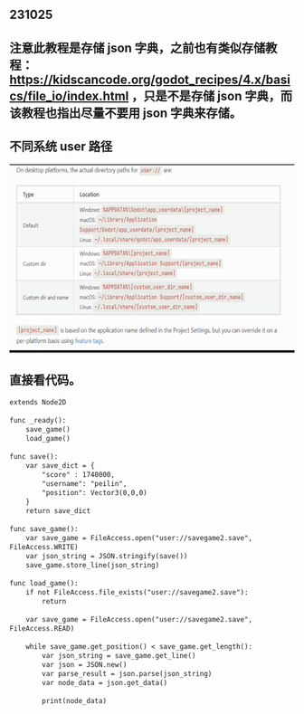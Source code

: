 ## 231025

## 注意此教程是存储 json 字典，之前也有类似存储教程：https://kidscancode.org/godot_recipes/4.x/basics/file_io/index.html ，只是不是存储 json 字典，而该教程也指出尽量不要用 json 字典来存储。

## 不同系统 user 路径

<img src='./img/2023-10-25-11-07-39.png' height=333px></img>

## 直接看代码。

```
extends Node2D

func _ready():
	save_game()
	load_game()

func save():
	var save_dict = {
		"score" : 1740000,
		"username": "peilin",
		"position": Vector3(0,0,0)
	}
	return save_dict

func save_game():
	var save_game = FileAccess.open("user://savegame2.save", FileAccess.WRITE)
	var json_string = JSON.stringify(save())
	save_game.store_line(json_string)

func load_game():
	if not FileAccess.file_exists("user://savegame2.save"):
		return

	var save_game = FileAccess.open("user://savegame2.save", FileAccess.READ)

	while save_game.get_position() < save_game.get_length():
		var json_string = save_game.get_line()
		var json = JSON.new()
		var parse_result = json.parse(json_string)
		var node_data = json.get_data()

		print(node_data)

```
